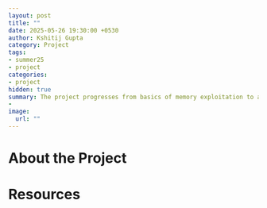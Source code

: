 ```yaml
---
layout: post
title: ""
date: 2025-05-26 19:30:00 +0530
author: Kshitij Gupta
category: Project
tags:
- summer25
- project
categories:
- project
hidden: true
summary: The project progresses from basics of memory exploitation to advanced kernel level anti-cheat bypasses. For hands-on, we will be exploiting the Pwnie Island game (a deliberately vulnerable MMORPG).
- 
image:
  url: ""
---
```


# About the Project

# Resources
